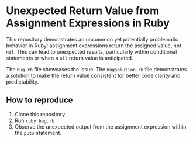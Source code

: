 # Unexpected Return Value from Assignment Expressions in Ruby

This repository demonstrates an uncommon yet potentially problematic behavior in Ruby: assignment expressions return the assigned value, not `nil`. This can lead to unexpected results, particularly within conditional statements or when a `nil` return value is anticipated.

The `bug.rb` file showcases the issue. The `bugSolution.rb` file demonstrates a solution to make the return value consistent for better code clarity and predictability.

## How to reproduce

1. Clone this repository
2. Run `ruby bug.rb`
3. Observe the unexpected output from the assignment expression within the `puts` statement.
